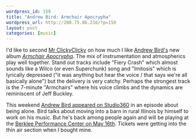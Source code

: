 ```yaml
--- 
wordpress_id: 159
title: "Andrew Bird: Armchair Apocrypha"
wordpress_url: http://208.75.86.216/?p=159
layout: post
categories: [music]
---
```

I'd like to second <a href="http://jbreitling.blogspot.com/2007/03/review-andrew-bird-armchair-apocrypha.html">Mr ClickyClicky</a> on how much I like <a href="http://www.andrewbird.net">Andrew Bird's</a> new album <em><a href="http://www.amazon.com/gp/product/B000MV9A1C/mikechampion">Armchair Apocrypha</a></em>. The mix of instrumentation and atmospherics play well together. Stand out tracks include "Fiery Crash" which almost sounds like a Wilco (or even Superchunk) song and "Imitosis" which is lyrically depressed ("it was anything but hear the voice / that says we're all basically alone") but the delivery is very catchy. Perhaps the strongest track is the 7-minute "Armchairs" where his voice climbs and the dynamics are reminiscent of Jeff Buckley.

This weekend <a href="http://www.studio360.org/episodes/2007/03/23">Andrew Bird appeared on Studio360</a> in an episode about being alone. Bird talks about moving into a barn in rural Illinois by himself to work on his music. But he's back among people again and will be playing at the <a href="http://tourb.us/show/28842-Andrew_Bird-Berklee_Performance_Center-Boston-MA">Berklee Performance Center on May 16th</a>. Tickets were getting into the thin air section when I bought mine.

